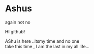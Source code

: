 # Ashus
again not no

HI github!

AShu is here ..itsmy time and no one  
take this time ,
I am the last in my all life...
